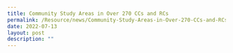 ```yaml
---
title: Community Study Areas in Over 270 CCs and RCs
permalink: /Resource/news/Community-Study-Areas-in-Over-270-CCs-and-RCs
date: 2022-07-13
layout: post
description: ""
---
```

